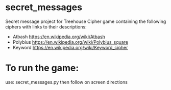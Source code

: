 # secret_messages
Secret message project for Treehouse
Cipher game containing the following ciphers with links to their descriptions:
- Atbash https://en.wikipedia.org/wiki/Atbash
- Polybius https://en.wikipedia.org/wiki/Polybius_square
- Keyword https://en.wikipedia.org/wiki/Keyword_cipher

# To run the game:
use: secret_messages.py then follow on screen directions
